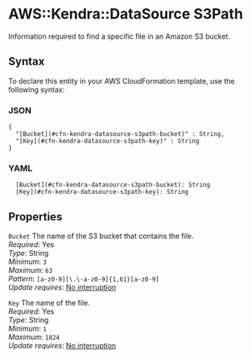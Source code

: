 # AWS::Kendra::DataSource S3Path<a name="aws-properties-kendra-datasource-s3path"></a>

Information required to find a specific file in an Amazon S3 bucket\.

## Syntax<a name="aws-properties-kendra-datasource-s3path-syntax"></a>

To declare this entity in your AWS CloudFormation template, use the following syntax:

### JSON<a name="aws-properties-kendra-datasource-s3path-syntax.json"></a>

```
{
  "[Bucket](#cfn-kendra-datasource-s3path-bucket)" : String,
  "[Key](#cfn-kendra-datasource-s3path-key)" : String
}
```

### YAML<a name="aws-properties-kendra-datasource-s3path-syntax.yaml"></a>

```
  [Bucket](#cfn-kendra-datasource-s3path-bucket): String
  [Key](#cfn-kendra-datasource-s3path-key): String
```

## Properties<a name="aws-properties-kendra-datasource-s3path-properties"></a>

`Bucket` <a name="cfn-kendra-datasource-s3path-bucket"></a>
The name of the S3 bucket that contains the file\.  
_Required_: Yes  
_Type_: String  
_Minimum_: `3`  
_Maximum_: `63`  
_Pattern_: `[a-z0-9][\.\-a-z0-9]{1,61}[a-z0-9]`  
_Update requires_: [No interruption](https://docs.aws.amazon.com/AWSCloudFormation/latest/UserGuide/using-cfn-updating-stacks-update-behaviors.html#update-no-interrupt)

`Key` <a name="cfn-kendra-datasource-s3path-key"></a>
The name of the file\.  
_Required_: Yes  
_Type_: String  
_Minimum_: `1`  
_Maximum_: `1024`  
_Update requires_: [No interruption](https://docs.aws.amazon.com/AWSCloudFormation/latest/UserGuide/using-cfn-updating-stacks-update-behaviors.html#update-no-interrupt)
